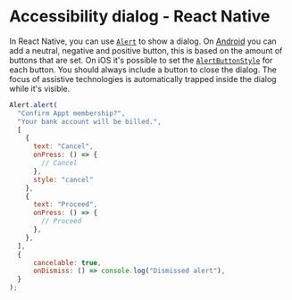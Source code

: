 # Accessibility dialog - React Native

In React Native, you can use [`Alert`](https://reactnative.dev/docs/alert) to show a dialog. On [Android](https://reactnative.dev/docs/alert#android) you can add a neutral, negative and positive button, this is based on the amount of buttons that are set. On iOS it's possible to set the [`AlertButtonStyle`](https://reactnative.dev/docs/alert#alertbuttonstyle-ios) for each button. You should always include a button to close the dialog. The focus of assistive technologies is automatically trapped inside the dialog while it's visible.

```jsx
Alert.alert(
  "Confirm Appt membership?",
  "Your bank account will be billed.",
  [
    {
      text: "Cancel",
      onPress: () => {
        // Cancel
      },
      style: "cancel"
    },
    {
      text: "Proceed",
      onPress: () => {
        // Proceed
      },
    },
  ],
  {
      cancelable: true,
      onDismiss: () => console.log("Dismissed alert"),
  }
);
```
